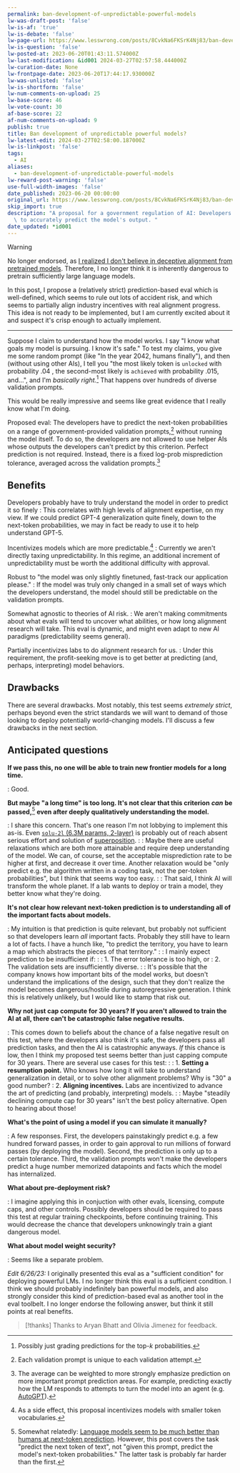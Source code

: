```yaml
---
permalink: ban-development-of-unpredictable-powerful-models
lw-was-draft-post: 'false'
lw-is-af: 'true'
lw-is-debate: 'false'
lw-page-url: https://www.lesswrong.com/posts/8CvkNa6FKSrK4Nj83/ban-development-of-unpredictable-powerful-models
lw-is-question: 'false'
lw-posted-at: 2023-06-20T01:43:11.574000Z
lw-last-modification: &id001 2024-03-27T02:57:58.444000Z
lw-curation-date: None
lw-frontpage-date: 2023-06-20T17:44:17.930000Z
lw-was-unlisted: 'false'
lw-is-shortform: 'false'
lw-num-comments-on-upload: 25
lw-base-score: 46
lw-vote-count: 30
af-base-score: 22
af-num-comments-on-upload: 9
publish: true
title: Ban development of unpredictable powerful models?
lw-latest-edit: 2024-03-27T02:58:00.187000Z
lw-is-linkpost: 'false'
tags:
  - AI
aliases:
  - ban-development-of-unpredictable-powerful-models
lw-reward-post-warning: 'false'
use-full-width-images: 'false'
date_published: 2023-06-20 00:00:00
original_url: https://www.lesswrong.com/posts/8CvkNa6FKSrK4Nj83/ban-development-of-unpredictable-powerful-models
skip_import: true
description: "A proposal for a government regulation of AI: Developers must be able\
  \ to accurately predict the model's output. "
date_updated: *id001
---
```


> [!warning]
> No longer endorsed, as [I realized I don't believe in deceptive alignment from pretrained models](/invalid-ai-risk-arguments). Therefore, I no longer think it is inherently dangerous to pretrain sufficiently large language models.

In this post, I propose a (relatively strict) prediction-based eval which is well-defined, which seems to rule out lots of accident risk, and which seems to partially align industry incentives with real alignment progress. This idea is not ready to be implemented, but I am currently excited about it and suspect it's crisp enough to actually implement. 

<hr/>


Suppose I claim to understand how the model works. I say "I know what goals my model is pursuing. I know it's safe." To test my claims, you give me some random prompt (like "In the year 2042, humans finally"), and then (without using other AIs), I tell you "the most likely token is  `unlocked` with probability $.04$ , the second-most likely is  `achieved` with probability $.015$, and...", and I'm _basically right._[^1] That happens over hundreds of diverse validation prompts. 

This would be really impressive and seems like great evidence that I really know what I'm doing.

Proposed eval: The developers have to predict the next-token probabilities on a range of government-provided validation prompts,[^2] without running the model itself. To do so, the developers are not allowed to use helper AIs whose outputs the developers can't predict by this criterion. Perfect prediction is not required. Instead, there is a fixed log-prob misprediction tolerance, averaged across the validation prompts.[^3]

## Benefits

Developers probably have to truly understand the model in order to predict it so finely
: This correlates with high levels of alignment expertise, on my view. If we could predict GPT-4 generalization quite finely, down to the next-token probabilities, we may in fact be ready to use it to help understand GPT-5.  

Incentivizes models which are more predictable.[^4] 
: Currently we aren't directly taxing unpredictability. In this regime, an additional increment of unpredictability must be worth the additional difficulty with approval. 

Robust to "the model was only slightly finetuned, fast-track our application please." 
: If the model was truly only changed in a small set of ways which the developers understand, the model should still be predictable on the validation prompts. 

Somewhat agnostic to theories of AI risk.
: We aren't making commitments about what evals will tend to uncover what abilities, or how long alignment research will take. This eval is dynamic, and might even adapt to new AI paradigms (predictability seems general).

Partially incentivizes labs to do alignment research for us. 
: Under this requirement, the profit-seeking move is to get better at predicting (and, perhaps, interpreting) model behaviors.

## Drawbacks

There are several drawbacks. Most notably, this test seems _extremely strict_, perhaps beyond even the strict standards we will want to demand of those looking to deploy potentially world-changing models. I'll discuss a few drawbacks in the next section. 

## Anticipated questions

**If we pass this, no one will be able to train new frontier models for a long time.** 

: Good.

**But maybe "a long time" is too long. It's not clear that this criterion** _**can**_ **be passed,**[^5] **even after deeply qualitatively understanding the model.** 

: I share this concern. That's one reason I'm not lobbying to implement this as-is. Even [`solu-2l` (6.3M params, 2-layer)](https://neelnanda-io.github.io/TransformerLens/model_properties_table.html) is probably out of reach absent serious effort and solution of [superposition](https://www.anthropic.com/index/toy-models-of-superposition).
: 
: Maybe there are useful relaxations which are both more attainable and require deep understanding of the model. We can, of course, set the acceptable misprediction rate to be higher at first, and decrease it over time. Another relaxation would be "only predict e.g. the algorithm written in a coding task, not the per-token probabilities", but I think that seems way too easy. 
: 
: That said, I think AI will transform the whole planet. If a lab wants to deploy or train a model, they better know what they're doing.

**It's not clear how relevant next-token prediction is to understanding all of the important facts about models.**

: My intuition is that prediction is quite relevant, but probably not sufficient so that developers learn _all_ important facts. Probably they still have to learn a lot of facts. I have a hunch like, "to predict the territory, you have to learn a map which abstracts the pieces of that territory." 
: 
: I mainly expect prediction to be insufficient if:
: 
: 1.  The error tolerance is too high, or 
: 2.  The validation sets are insufficiently diverse.
: 
: It's possible that the company knows how important bits of the model works, but doesn't understand the implications of the design, such that they don't realize the model becomes dangerous/hostile during autoregressive generation. I think this is relatively unlikely, but I would like to stamp that risk out. 

**Why not just cap compute for 30 years? If you aren't allowed to train the AI at all, there can't be catastrophic false negative results.**

: This comes down to beliefs about the chance of a false negative result on this test, where the developers also think it's safe, the developers pass all prediction tasks, and then the AI is catastrophic anyways. _If_ this chance is low, then I think my proposed test seems better than just capping compute for 30 years. There are several use cases for this test:
: 
: 1.  **Setting a resumption point.** Who knows how long it will take to understand generalization in detail, or to solve other alignment problems? Why is "30" a good number? 
: 2.  **Aligning incentives.** Labs are incentivized to advance the art of predicting (and probably, interpreting) models.
: 
: Maybe "steadily declining compute cap for 30 years" isn't the best policy alternative. Open to hearing about those!

**What's the point of using a model if you can simulate it manually?**

: A few responses. First, the developers painstakingly predict e.g. a few hundred forward passes, in order to gain approval to run millions of forward passes (by deploying the model). Second, the prediction is only up to a certain tolerance. Third, the validation prompts won't make the developers predict a huge number memorized datapoints and facts which the model has internalized. 

**What about pre-deployment risk?**

: I imagine applying this in conjuction with other evals, licensing, compute caps, and other controls. Possibly developers should be required to pass this test at regular training checkpoints, before continuing training. This would decrease the chance that developers unknowingly train a giant dangerous model.

**What about model weight security?**

: Seems like a separate problem.

_Edit 6/26/23:_ I originally presented this eval as a "sufficient condition" for deploying powerful LMs. I no longer think this eval is a sufficient condition. I think we should probably indefinitely ban powerful models, and also strongly consider this kind of prediction-based eval as another tool in the eval toolbelt. I no longer endorse the following answer, but think it still points at real benefits. 

> [!thanks]
>Thanks to Aryan Bhatt and Olivia Jimenez for feedback.

[^1]: Possibly just grading predictions for the top-$k$ probabilities.
    
[^2]: Each validation prompt is unique to each validation attempt.
    
[^3]: The average can be weighted to more strongly emphasize prediction on more important prompt prediction areas. For example, predicting exactly how the LM responds to attempts to turn the model into an agent (e.g. [AutoGPT](https://github.com/Significant-Gravitas/Auto-GPT)).
    
[^4]: As a side effect, this proposal incentivizes models with smaller token vocabularies.
    
[^5]: Somewhat relatedly: [Language models seem to be much better than humans at next-token prediction](https://www.lesswrong.com/posts/htrZrxduciZ5QaCjw/language-models-seem-to-be-much-better-than-humans-at-next). However, this post covers the task "predict the next token of text", not "given this prompt, predict the model's next-token probabilities." The latter task is probably far harder than the first.